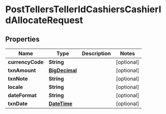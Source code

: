 
# PostTellersTellerIdCashiersCashierIdAllocateRequest

## Properties
Name | Type | Description | Notes
------------ | ------------- | ------------- | -------------
**currencyCode** | **String** |  |  [optional]
**txnAmount** | [**BigDecimal**](BigDecimal.md) |  |  [optional]
**txnNote** | **String** |  |  [optional]
**locale** | **String** |  |  [optional]
**dateFormat** | **String** |  |  [optional]
**txnDate** | [**DateTime**](DateTime.md) |  |  [optional]



